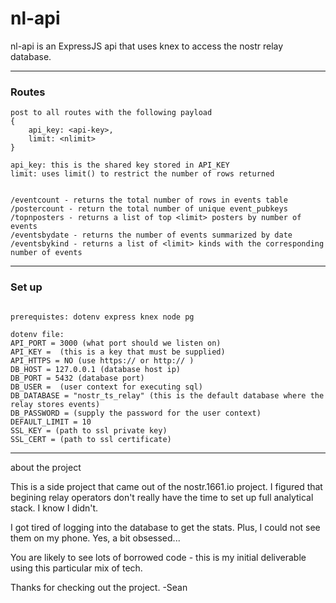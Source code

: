 # nl-api
nl-api is an ExpressJS api that uses knex to access the nostr relay database.




---
### Routes
```
post to all routes with the following payload 
{
    api_key: <api-key>,
    limit: <nlimit>
}

api_key: this is the shared key stored in API_KEY
limit: uses limit() to restrict the number of rows returned 


/eventcount - returns the total number of rows in events table
/postercount - return the total number of unique event_pubkeys
/topnposters - returns a list of top <limit> posters by number of events
/eventsbydate - returns the number of events summarized by date
/eventsbykind - returns a list of <limit> kinds with the corresponding number of events

```
---
### Set up

```

prerequistes: dotenv express knex node pg 

dotenv file:
API_PORT = 3000 (what port should we listen on)
API_KEY =  (this is a key that must be supplied)
API_HTTPS = NO (use https:// or http:// )
DB_HOST = 127.0.0.1 (database host ip)
DB_PORT = 5432 (database port)
DB_USER =  (user context for executing sql)
DB_DATABASE = "nostr_ts_relay" (this is the default database where the relay stores events)
DB_PASSWORD = (supply the password for the user context)
DEFAULT_LIMIT = 10
SSL_KEY = (path to ssl private key)
SSL_CERT = (path to ssl certificate)
```

---

about the project

This is a side project that came out of the nostr.1661.io project. I figured that begining relay operators don't really have the time to set up full analytical stack. I know I didn't. 

I got tired of logging into the database to get the stats. Plus, I could not see them on my phone. Yes, a bit obsessed...

You are likely to see lots of borrowed code - this is my initial deliverable using this particular mix of tech. 

Thanks for checking out the project.
-Sean

